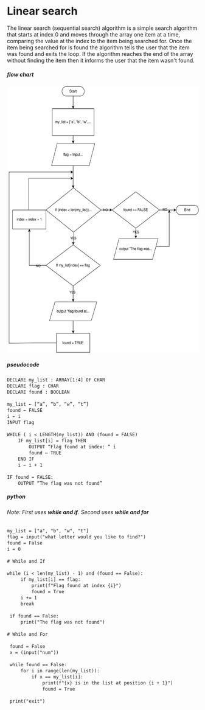 # Linear search 

The linear search (sequential search) algorithm is a simple search algorithm that starts at index 0 and moves through the array one item at a time, comparing the value at the index to the item being searched for. Once the item being searched for is found the algorithm tells the user that the item was found and exits the loop. If the algorithm reaches the end of the array without finding the item then it informs the user that the item wasn't found. 

##### flow chart

<img src="https://raw.githubusercontent.com/maycra01/comp-sci-notes/328f590db324d421f45c93b12bfb68ed764ef577/Linear%20Search%20Diagram.drawio.svg" alt="Alt Text" width="1000" height="700">

##### pseudocode

```
DECLARE my_list : ARRAY[1:4] OF CHAR
DECLARE flag : CHAR
DECLARE found : BOOLEAN 

my_list ← [“a”, “b”, “w”, “t”]
found ← FALSE
i ← i
INPUT flag 

WHILE ( i < LENGTH(my_list)) AND (found = FALSE)
	IF my_list[i] = flag THEN
		OUTPUT “Flag found at index: “ i
		found ← TRUE
	END IF
	i ← i + 1

IF found = FALSE:
	OUTPUT “The flag was not found”

```
##### python
###### Note: First uses ***while and if***. Second uses ***while and for***

```
my_list = ["a", "b", "w", "t"]
flag = input("what letter would you like to find?")
found = False
i = 0

# While and If

while (i < len(my_list) - 1) and (found == False):
     if my_list[i] == flag:
         print(f"Flag found at index {i}")
         found = True
     i += 1
     break

 if found == False:
     print("The flag was not found")

# While and For

 found = False
 x = (input("num"))

 while found == False:
     for i in range(len(my_list)):
         if x == my_list[i]:
             print(f"{x} is in the list at position {i + 1}")
             found = True

 print("exit")
